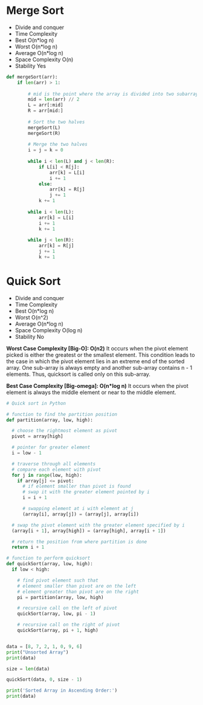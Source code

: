 # Merge Sort
- Divide and conquer
- Time Complexity	
- Best	O(n*log n)
- Worst	O(n*log n)
- Average	O(n*log n)
- Space Complexity	O(n)
- Stability	Yes

```py
def mergeSort(arr):
    if len(arr) > 1:
        
        # mid is the point where the array is divided into two subarrays
        mid = len(arr) // 2
        L = arr[:mid]
        R = arr[mid:]
        
        # Sort the two halves
        mergeSort(L)
        mergeSort(R)
        
        # Merge the two halves
        i = j = k = 0
        
        while i < len(L) and j < len(R):
            if L[i] < R[j]:
                arr[k] = L[i]
                i += 1
            else:
                arr[k] = R[j]
                j += 1
            k += 1
            
        while i < len(L):
            arr[k] = L[i]
            i += 1
            k += 1
            
        while j < len(R):
            arr[k] = R[j]
            j += 1
            k += 1
```

# Quick Sort
- Divide and conquer
- Time Complexity	
- Best	O(n*log n)
- Worst	O(n^2)
- Average	O(n*log n)
- Space Complexity	O(log n)
- Stability	No


**Worst Case Complexity [Big-O]: O(n2)**
It occurs when the pivot element picked is either the greatest or the smallest element.
This condition leads to the case in which the pivot element lies in an extreme end of the sorted array. 
One sub-array is always empty and another sub-array contains n - 1 elements. Thus, quicksort is called only on this sub-array.

**Best Case Complexity [Big-omega]: O(n*log n)**
It occurs when the pivot element is always the middle element or near to the middle element.

```py
# Quick sort in Python

# function to find the partition position
def partition(array, low, high):

  # choose the rightmost element as pivot
  pivot = array[high]

  # pointer for greater element
  i = low - 1

  # traverse through all elements
  # compare each element with pivot
  for j in range(low, high):
    if array[j] <= pivot:
      # if element smaller than pivot is found
      # swap it with the greater element pointed by i
      i = i + 1

      # swapping element at i with element at j
      (array[i], array[j]) = (array[j], array[i])

  # swap the pivot element with the greater element specified by i
  (array[i + 1], array[high]) = (array[high], array[i + 1])

  # return the position from where partition is done
  return i + 1

# function to perform quicksort
def quickSort(array, low, high):
  if low < high:

    # find pivot element such that
    # element smaller than pivot are on the left
    # element greater than pivot are on the right
    pi = partition(array, low, high)

    # recursive call on the left of pivot
    quickSort(array, low, pi - 1)

    # recursive call on the right of pivot
    quickSort(array, pi + 1, high)


data = [8, 7, 2, 1, 0, 9, 6]
print("Unsorted Array")
print(data)

size = len(data)

quickSort(data, 0, size - 1)

print('Sorted Array in Ascending Order:')
print(data)
```

